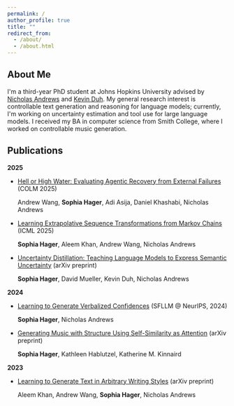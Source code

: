 ```yaml
---
permalink: /
author_profile: true
title: ""
redirect_from: 
  - /about/
  - /about.html
---
```


About Me
---
I'm a third-year PhD student at Johns Hopkins University advised by [Nicholas Andrews](https://www.cs.jhu.edu/~noa/) and [Kevin Duh](https://www.cs.jhu.edu/~kevinduh/). My general research interest is controllable text generation and reasoning for language models; currently, I'm working on uncertainty estimation and tool use for large language models. I received my BA in computer science from Smith College, where I worked on controllable music generation. 


Publications
---
**2025**
- [Hell or High Water: Evaluating Agentic Recovery from External Failures](https://arxiv.org/abs/2508.11027) (COLM 2025)

  Andrew Wang, **Sophia Hager**, Adi Asija, Daniel Khashabi, Nicholas Andrews

- [Learning Extrapolative Sequence Transformations from Markov Chains](https://openreview.net/pdf?id=5d6Y7xxRMr) (ICML 2025)

  **Sophia Hager**, Aleem Khan, Andrew Wang, Nicholas Andrews

- [Uncertainty Distillation: Teaching Language Models to Express Semantic Uncertainty](https://arxiv.org/pdf/2503.14749) (arXiv preprint)

  **Sophia Hager**, David Mueller, Kevin Duh, Nicholas Andrews

**2024**
- [Learning to Generate Verbalized Confidences](https://neurips.cc/virtual/2024/105604) (SFLLM @ NeurIPS, 2024)

  **Sophia Hager**, Nicholas Andrews

- [Generating Music with Structure Using Self-Similarity as Attention](https://arxiv.org/pdf/2406.15647) (arXiv preprint)

  **Sophia Hager**, Kathleen Hablutzel, Katherine M. Kinnaird
  
**2023**

- [Learning to Generate Text in Arbitrary Writing Styles](https://arxiv.org/abs/2312.17242) (arXiv preprint)

  Aleem Khan, Andrew Wang, **Sophia Hager**, Nicholas Andrews


